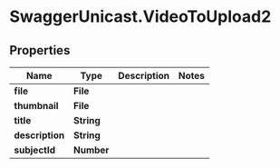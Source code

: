 # SwaggerUnicast.VideoToUpload2

## Properties

Name | Type | Description | Notes
------------ | ------------- | ------------- | -------------
**file** | **File** |  | 
**thumbnail** | **File** |  | 
**title** | **String** |  | 
**description** | **String** |  | 
**subjectId** | **Number** |  | 


